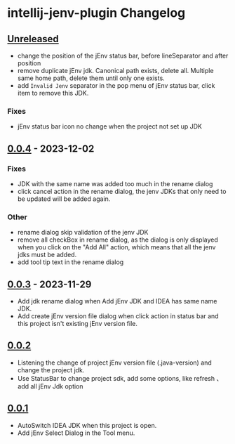 <!-- Keep a Changelog guide -> https://keepachangelog.com -->

# intellij-jenv-plugin Changelog

## [Unreleased]
- change the position of the jEnv status bar, before lineSeparator and after position 
- remove duplicate jEnv jdk. Canonical path exists, delete all. Multiple same home path, delete them until only one exists.
- add `Invalid Jenv` separator in the pop menu of jEnv status bar, click item to remove this JDK.

### Fixes
- jEnv status bar icon no change when the project not set up JDK

## [0.0.4] - 2023-12-02

### Fixes

- JDK with the same name was added too much in the rename dialog
- click cancel action in the rename dialog, the jenv JDKs that only need to be updated will be added again.

### Other

- rename dialog skip validation of the jenv JDK
- remove all checkBox in rename dialog, as the dialog is only displayed when you click on the "Add All" action, which means that all the jenv jdks must be added.
- add tool tip text in the rename dialog

## [0.0.3] - 2023-11-29

- Add jdk rename dialog when Add jEnv JDK and IDEA has same name JDK.
- Add create jEnv version file dialog when click action in status bar and this project isn't existing jEnv version file.

## [0.0.2]

- Listening the change of project jEnv version file (.java-version) and change the project jdk.
- Use StatusBar to change project sdk, add some options, like refresh 、 add all jEnv Jdk option

## [0.0.1]

- AutoSwitch IDEA JDK when this project is open.
- Add jEnv Select Dialog in the Tool menu.

[Unreleased]: https://github.com/JokingAboutLife/intellij-jenv-plugin/compare/v0.0.4...HEAD
[0.0.4]: https://github.com/JokingAboutLife/intellij-jenv-plugin/compare/v0.0.3...v0.0.4
[0.0.3]: https://github.com/JokingAboutLife/intellij-jenv-plugin/compare/v0.0.2...v0.0.3
[0.0.2]: https://github.com/JokingAboutLife/intellij-jenv-plugin/compare/v0.0.1...v0.0.2
[0.0.1]: https://github.com/JokingAboutLife/intellij-jenv-plugin/commits/v0.0.1

